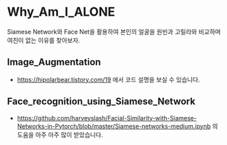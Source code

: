 # Why_Am_I_ALONE
Siamese Network와 Face Net을 활용하여 본인의 얼굴을 원빈과 고릴라와 비교하며 여친이 없는 이유를 찾아보자. 

## Image_Augmentation
* <https://hipolarbear.tistory.com/19> 에서 코드 설명을 보실 수 있습니다.

## Face_recognition_using_Siamese_Network
* <https://github.com/harveyslash/Facial-Similarity-with-Siamese-Networks-in-Pytorch/blob/master/Siamese-networks-medium.ipynb> 의 도움을 아주 아주 많이 받았습니다.

